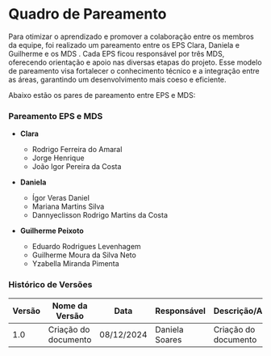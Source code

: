 # Quadro de Pareamento

Para otimizar o aprendizado e promover a colaboração entre os membros da equipe, foi realizado um pareamento entre os EPS Clara, Daniela e Guilherme e os MDS . Cada EPS ficou responsável por três MDS, oferecendo orientação e apoio nas diversas etapas do projeto. Esse modelo de pareamento visa fortalecer o conhecimento técnico e a integração entre as áreas, garantindo um desenvolvimento mais coeso e eficiente.

Abaixo estão os pares de pareamento entre EPS e MDS:

### Pareamento EPS e MDS

- **Clara**  
  - Rodrigo Ferreira do Amaral  
  - Jorge Henrique  
  - João Igor Pereira da Costa  

- **Daniela**  
  - Ígor Veras Daniel  
  - Mariana Martins Silva  
  - Dannyeclisson Rodrigo Martins da Costa  

- **Guilherme Peixoto**  
  - Eduardo Rodrigues Levenhagem  
  - Guilherme Moura da Silva Neto  
  - Yzabella Miranda Pimenta  

### **Histórico de Versões**

| **Versão** | **Nome da Versão**      | **Data**      | **Responsável**         | **Descrição/Alterações**                                 |
|------------|-------------------------|---------------|-------------------------|----------------------------------------------------------|
|   1.0      | Criação do documento    | 08/12/2024    |  Daniela Soares          | Criação do documento   
